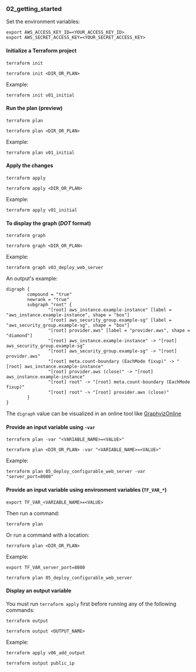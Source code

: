 ### 02_getting_started ###
Set the environment variables:
```console
export AWS_ACCESS_KEY_ID=<YOUR_ACCESS_KEY_ID>
export AWS_SECRET_ACCESS_KEY=<YOUR_SECRET_ACCESS_KEY>
```

#### Initialize a Terraform project ####
```console
terraform init
```

```console
terraform init <DIR_OR_PLAN>
```

Example:
```console
terraform init v01_initial
```

#### Run the plan (preview) ####
```console
terraform plan
```

```console
terraform plan <DIR_OR_PLAN>
```

Example:
```console
terraform plan v01_initial
```

#### Apply the changes ####
```console
terraform apply
```

```console
terraform apply <DIR_OR_PLAN>
```

Example:
```console
terraform apply v01_initial
```

#### To display the graph (*DOT* format) ####
```console
terraform graph
```

```console
terraform graph <DIR_OR_PLAN>
```

Example:
```console
terraform graph v03_deploy_web_server
```

An output's example:
```console
digraph {
        compound = "true"
        newrank = "true"
        subgraph "root" {
                "[root] aws_instance.example-instance" [label = "aws_instance.example-instance", shape = "box"]
                "[root] aws_security_group.example-sg" [label = "aws_security_group.example-sg", shape = "box"]
                "[root] provider.aws" [label = "provider.aws", shape = "diamond"]
                "[root] aws_instance.example-instance" -> "[root] aws_security_group.example-sg"
                "[root] aws_security_group.example-sg" -> "[root] provider.aws"
                "[root] meta.count-boundary (EachMode fixup)" -> "[root] aws_instance.example-instance"
                "[root] provider.aws (close)" -> "[root] aws_instance.example-instance"
                "[root] root" -> "[root] meta.count-boundary (EachMode fixup)"
                "[root] root" -> "[root] provider.aws (close)"
        }
}
```

The `digraph` value can be visualized in an online tool like [GraphvizOnline](http://dreampuf.github.io/GraphvizOnline/)


#### Provide an input variable using `-var` ####
```console
terraform plan -var "<VARIABLE_NAME>=<VALUE>"
```

```console
terraform plan <DIR_OR_PLAN> -var "<VARIABLE_NAME>=<VALUE>"
```

Example:
```console
terraform plan 05_deploy_configurable_web_server -var "server_port=8080"
```

#### Provide an input variable using environment variables (`TF_VAR_*`) ####
```console
export TF_VAR_<VARIABLE_NAME>=<VALUE>
```

Then run a command:
```console
terraform plan
```

Or run a command with a location:

```console
terraform plan <DIR_OR_PLAN>
```

Example:
```console
export TF_VAR_server_port=8080
```

```console
terraform plan 05_deploy_configurable_web_server
```

#### Display an output variable ####
You must run `terraform apply` first before running any of the following commands:

```console
terraform output
```

```console
terraform output <OUTPUT_NAME>
```

Example:
```console
terraform apply v06_add_output
```

```console
terraform output public_ip
```